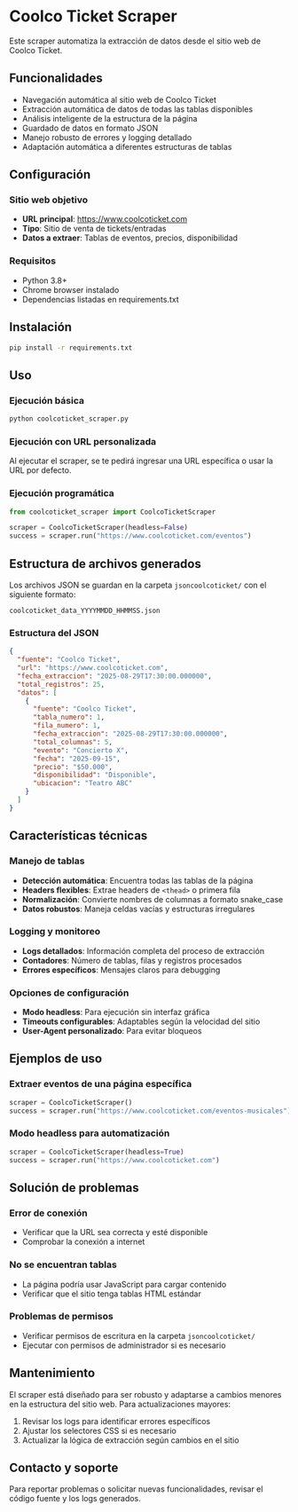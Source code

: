 # Coolco Ticket Scraper

Este scraper automatiza la extracción de datos desde el sitio web de Coolco Ticket.

## Funcionalidades

- Navegación automática al sitio web de Coolco Ticket
- Extracción automática de datos de todas las tablas disponibles
- Análisis inteligente de la estructura de la página
- Guardado de datos en formato JSON
- Manejo robusto de errores y logging detallado
- Adaptación automática a diferentes estructuras de tablas

## Configuración

### Sitio web objetivo
- **URL principal**: https://www.coolcoticket.com
- **Tipo**: Sitio de venta de tickets/entradas
- **Datos a extraer**: Tablas de eventos, precios, disponibilidad

### Requisitos
- Python 3.8+
- Chrome browser instalado
- Dependencias listadas en requirements.txt

## Instalación

```bash
pip install -r requirements.txt
```

## Uso

### Ejecución básica
```bash
python coolcoticket_scraper.py
```

### Ejecución con URL personalizada
Al ejecutar el scraper, se te pedirá ingresar una URL específica o usar la URL por defecto.

### Ejecución programática
```python
from coolcoticket_scraper import CoolcoTicketScraper

scraper = CoolcoTicketScraper(headless=False)
success = scraper.run("https://www.coolcoticket.com/eventos")
```

## Estructura de archivos generados

Los archivos JSON se guardan en la carpeta `jsoncoolcoticket/` con el siguiente formato:

```
coolcoticket_data_YYYYMMDD_HHMMSS.json
```

### Estructura del JSON
```json
{
  "fuente": "Coolco Ticket",
  "url": "https://www.coolcoticket.com",
  "fecha_extraccion": "2025-08-29T17:30:00.000000",
  "total_registros": 25,
  "datos": [
    {
      "fuente": "Coolco Ticket",
      "tabla_numero": 1,
      "fila_numero": 1,
      "fecha_extraccion": "2025-08-29T17:30:00.000000",
      "total_columnas": 5,
      "evento": "Concierto X",
      "fecha": "2025-09-15",
      "precio": "$50.000",
      "disponibilidad": "Disponible",
      "ubicacion": "Teatro ABC"
    }
  ]
}
```

## Características técnicas

### Manejo de tablas
- **Detección automática**: Encuentra todas las tablas de la página
- **Headers flexibles**: Extrae headers de `<thead>` o primera fila
- **Normalización**: Convierte nombres de columnas a formato snake_case
- **Datos robustos**: Maneja celdas vacías y estructuras irregulares

### Logging y monitoreo
- **Logs detallados**: Información completa del proceso de extracción
- **Contadores**: Número de tablas, filas y registros procesados
- **Errores específicos**: Mensajes claros para debugging

### Opciones de configuración
- **Modo headless**: Para ejecución sin interfaz gráfica
- **Timeouts configurables**: Adaptables según la velocidad del sitio
- **User-Agent personalizado**: Para evitar bloqueos

## Ejemplos de uso

### Extraer eventos de una página específica
```python
scraper = CoolcoTicketScraper()
success = scraper.run("https://www.coolcoticket.com/eventos-musicales")
```

### Modo headless para automatización
```python
scraper = CoolcoTicketScraper(headless=True)
success = scraper.run("https://www.coolcoticket.com")
```

## Solución de problemas

### Error de conexión
- Verificar que la URL sea correcta y esté disponible
- Comprobar la conexión a internet

### No se encuentran tablas
- La página podría usar JavaScript para cargar contenido
- Verificar que el sitio tenga tablas HTML estándar

### Problemas de permisos
- Verificar permisos de escritura en la carpeta `jsoncoolcoticket/`
- Ejecutar con permisos de administrador si es necesario

## Mantenimiento

El scraper está diseñado para ser robusto y adaptarse a cambios menores en la estructura del sitio web. Para actualizaciones mayores:

1. Revisar los logs para identificar errores específicos
2. Ajustar los selectores CSS si es necesario
3. Actualizar la lógica de extracción según cambios en el sitio

## Contacto y soporte

Para reportar problemas o solicitar nuevas funcionalidades, revisar el código fuente y los logs generados.
